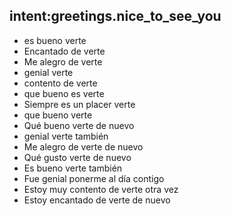 ## intent:greetings.nice_to_see_you
- es bueno verte
- Encantado de verte
- Me alegro de verte
- genial verte
- contento de verte
- que bueno es verte
- Siempre es un placer verte
- que bueno verte
- Qué bueno verte de nuevo
- genial verte también
- Me alegro de verte de nuevo
- Qué gusto verte de nuevo
- Es bueno verte también
- Fue genial ponerme al día contigo
- Estoy muy contento de verte otra vez
- Estoy encantado de verte de nuevo
